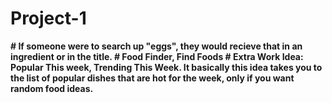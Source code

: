 # Project-1
**# If someone were to search up "eggs", they would recieve that in an ingredient or in the title.
**# Food Finder, Find Foods
**# Extra Work Idea: Popular This week, Trending This Week. It basically this idea takes you to the list of popular dishes that are hot for the week, only if you want random food ideas.******
